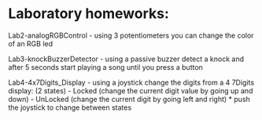 # Laboratory homeworks:

Lab2-analogRGBControl - using 3 potentiometers you can change the color of an RGB led

Lab3-knockBuzzerDetector - using a passive buzzer detect a knock and after 5 seconds start playing a song until you press a button

Lab4-4x7Digits_Display - using a joystick change the digits from a 4 7Digits display: (2 states)
                               - Locked   (change the current digit value by going up and down)
                               - UnLocked (change the current digit       by going left and right)
                               * push the joystick to change between states
